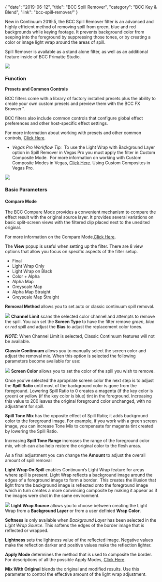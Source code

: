 {
"date": "2019-06-12",
"title": "BCC Spill Remover",
"category": "BCC Key & Blend",
"link": "bcc-spill-remover/"
}

 
New in Continuum 2019.5, the BCC Spill Remover filter is an advanced and highly efficient method of removing spill from green, blue and red backgrounds while keying footage. It prevents background color from seeping into the foreground by suppressing those tones, or by creating a color or image light wrap around the areas of spill. 


Spill Remover is available as a stand alone filter, as well as an additional feature inside of BCC Primatte Studio.


![](https://borisfx-com-res.cloudinary.com/image/upload//documentation/continuum/uploads/2019/05/spill-1024x314.jpg)
### Function


**Presets and Common Controls**


BCC filters come with a library of factory installed presets plus the ability to create your own custom presets and preview them with the BCC FX Browser™.


BCC filters also include common controls that configure global effect preferences and other host-specific effect settings.


For more information about working with presets and other common controls, [Click Here](https://borisfx.com/documentation/continuum/bcc-common-controls).


* *Vegas Pro Workflow Tip:*  To use the Light Wrap with Background Layer option in Spill Remover in Vegas Pro you must apply the filter in Custom Composite Mode.  For more information on working with Custom Composite Modes in Vegas, [Click Here](/documentation/continuum/working-in-vegas-pro). Using Custom Composites in Vegas Pro.


![](https://borisfx-com-res.cloudinary.com/image/upload//documentation/continuum/uploads/2019/03/Vegas1.png)
### Basic Parameters


#### Compare Mode


The BCC Compare Mode provides a convenient mechanism to compare the effect result with the original source layer. It provides several variations on basic split-screen views with the filtered clip placed next to the unedited original.


For more information on the Compare Mode,[Click Here](https://borisfx.com/documentation/continuum/bcc-compare-mode).


The **View** popup is useful when setting up the filter. There are 8 view options that allow you focus on specific aspects of the filter setup.


* Final
* Light Wrap Only
* Light Wrap on Black
* Color + Alpha
* Alpha Map
* Greyscale Map
* Alpha Map Straight
* Greyscale Map Straight


**Removal Method** allows you to set auto or classic continuum spill removal.


![](https://borisfx-com-res.cloudinary.com/image/upload//documentation/continuum/uploads/2019/05/Spill3-1024x362.png)
**Channel Limit** scans the selected color channel and attempts to remove the spill. You can set the **Screen Type** to have the filter remove *green*, *blue* or *red* spill and adjust the **Bias** to adjust the replacement color tones.


***NOTE***: When Channel Limit is selected, Classic Continuum features will not be available. 


**Classic Continuum** allows you to manually select the screen color and adjust the removal mix. When this option is selected the following parameters become available for use:


![](https://borisfx-com-res.cloudinary.com/image/upload//documentation/continuum/uploads/2019/05/spill4.png)
**Screen Color** allows you to set the color of the spill you wish to remove. 


Once you’ve selected the apropriate screen color the next step is to adjust the **Spill Ratio** until most of the background color is gone from the foreground. Lowering Spill Ratio to 0 creates a magenta (if the key color is green) or yellow (if the key color is blue) tint in the foreground. Increasing this value to 200 leaves the original foreground color unchanged, with no adjustment for spill.


**Spill Tone Mix** has the opposite effect of Spill Ratio; it adds background color to the foreground image. For example, if you work with a green screen image, you can increase Tone Mix to compensate for magenta tint created by lowering the Spill Ratio.


Increasing **Spill Tone Range** increases the range of the foreground color mix, which can also help restore the original color to the flesh areas.


As a final adjustment you can change the **Amount** to adjust the overall amount of spill removal


**Light Wrap On Spill** enables Continuum’s Light Wrap feature for areas where spill is present. Light Wrap reflects a background image around the edges of a foreground image to form a border.  This creates the illusion that light from the background image is reflected onto the foreground image which in turn creates a more convincing composite by making it appear as if the images were shot in the same environment. 


![](https://borisfx-com-res.cloudinary.com/image/upload//documentation/continuum/uploads/2019/05/spill5.png)
**Light Wrap Source** allows you to choose between creating the Light Wrap from a **Background Layer** or from a user definied **Wrap Color**.


**Softness** is only available when *Background Layer* has been selected in the *Light Wrap Source*. This softens the edges of the border image that is reflected or wrapped. 


**Lightness** sets the lightness value of the reflected image. Negative values make the reflection darker and positive values make the reflection lighter. 


**Apply Mode** determines the method that is used to composite the border. For descriptions of all the possible Apply Modes, [Click Here](https://borisfx.com/documentation/continuum/bcc-apply-modes). 


**Mix With Original** blends the original and modified results. Use this parameter to control the effective amount of the light wrap adjustment. 


